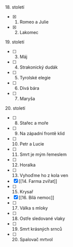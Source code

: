 18\. století
- [x] 01. Romeo a Julie
- [x] 02. Lakomec

19\. století
- [ ] 03. Máj
- [ ] 04. Strakonický dudák
- [ ] 05. Tyrolské elegie
- [ ] 06. Divá bára
- [ ] 07. Maryša

20\. století
- [ ] 08. Stařec a moře
- [ ] 09. Na západní frontě klid
- [ ] 10. Petr a Lucie
- [ ] 11. Smrt je mým řemeslem
- [ ] 12. Horalka
- [ ] 13. Vyhoďme ho z kola ven
- [x] [[14. Farma zvířat]]
- [ ] 15. Krysař
- [x] [[16. Bílá nemoc]]
- [ ] 17. Válka s mloky
- [ ] 18. Ostře sledované vlaky
- [ ] 19. Smrt krásných srnců
- [ ] 20. Spalovač mrtvol